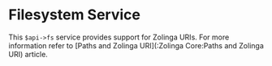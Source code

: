 # Filesystem Service

This `$api->fs` service provides support for Zolinga URIs. For more information refer to [Paths and Zolinga URI](:Zolinga Core:Paths and Zolinga URI) article.